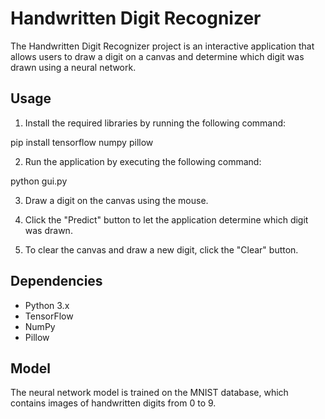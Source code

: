 # Handwritten Digit Recognizer

The Handwritten Digit Recognizer project is an interactive application that allows users to draw a digit on a canvas and determine which digit was drawn using a neural network.

## Usage

1. Install the required libraries by running the following command:

  pip install tensorflow numpy pillow 

2. Run the application by executing the following command:

  python gui.py

3. Draw a digit on the canvas using the mouse.

4. Click the "Predict" button to let the application determine which digit was drawn.

5. To clear the canvas and draw a new digit, click the "Clear" button.

## Dependencies

- Python 3.x
- TensorFlow
- NumPy
- Pillow

## Model

The neural network model is trained on the MNIST database, which contains images of handwritten digits from 0 to 9. 
